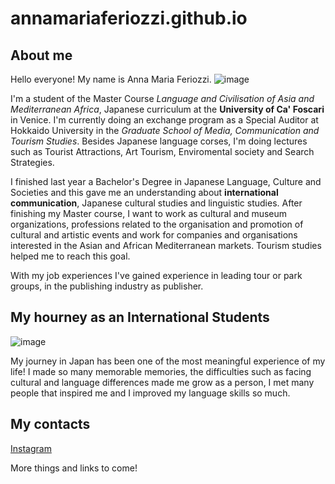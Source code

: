 # annamariaferiozzi.github.io


## About me

Hello everyone! My name is Anna Maria Feriozzi. ![image](https://github.com/user-attachments/assets/e1eac512-9ffc-4ec4-a1c7-82e0032eb1ab) 


I'm a student of the Master Course _Language and Civilisation of Asia and Mediterranean Africa_, Japanese curriculum at the **University of Ca' Foscari** in Venice. I'm currently doing an exchange program as a Special Auditor at Hokkaido University in the _Graduate School of Media, Communication and Tourism Studies_. Besides Japanese language corses, I'm doing lectures such as Tourist Attractions, Art Tourism, Enviromental society and Search Strategies. 

I finished last year a Bachelor's Degree in Japanese Language, Culture and Societies and this gave me an understanding about **international communication**, Japanese cultural studies and linguistic studies. After finishing my Master course, I want to work as cultural and museum organizations, professions related to the organisation and promotion of cultural and artistic events and work for companies and organisations interested in the Asian and African Mediterranean markets. Tourism studies helped me to reach this goal. 

With my job experiences I've gained experience in leading tour or park groups, in the publishing industry as publisher. 

## My hourney as an International Students
![image](https://github.com/user-attachments/assets/1dae80c5-d49d-4205-ae24-6f5011cb952e) 

My journey in Japan has been one of the most meaningful experience of my life! I made so many memorable memories, the difficulties such as facing cultural and language differences made me grow as a person, I met many people that inspired me and I improved my language skills so much. 

## My contacts
[Instagram](https://www.instagram.com/nerinidelbuio?igsh=NGJsczF3dXgzeDc4) 

More things and links to come!
